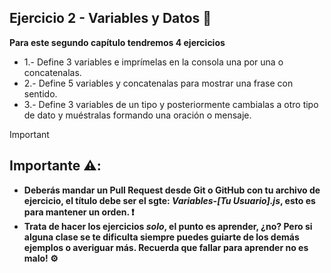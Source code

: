 ## Ejercicio 2 - Variables y Datos 👾
**Para este segundo capítulo tendremos 4 ejercicios**
- 1.- Define 3 variables e imprímelas en la consola una por una o concatenalas.
- 2.- Define 5 variables y concatenalas para mostrar una frase con sentido.
- 3.- Define 3 variables de un tipo y posteriormente cambialas a otro tipo de dato y muéstralas formando una oración o mensaje.
> [!IMPORTANT]
> ## Importante ⚠️: 
> - **Deberás mandar un Pull Request desde Git o GitHub con tu archivo de ejercicio, el título debe ser el sgte: *Variables-[Tu Usuario].js*, esto es para mantener un orden. ❗**
> - **Trata de hacer los ejercicios *solo*, el punto es aprender, ¿no? Pero si alguna clase se te dificulta siempre puedes guiarte de los demás ejemplos o averiguar más. Recuerda que fallar para aprender no es malo! ⚙️**
